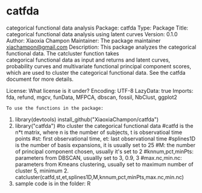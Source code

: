 # catfda
categorical functional data analysis
Package: catfda
Type: Package
Title: categorical functional data analysis using latent curves
Version: 0.1.0
Author: Xiaoxia Champon
Maintainer: The package maintainer <xiachampon@gmail.com>
Description: This package analyzes the categorical functional data. The catcluster function takes   	    
    categorical functional data as input and returns and latent curves, probability curves and 
    multivariate functional principal component scores, which are used to cluster the categorical 
    functional data. See the catfda document for more details.

				
License: What license is it under?
Encoding: UTF-8
LazyData: true
Imports:
    fda,
    refund,
    mgcv,
    funData,
    MFPCA,
    dbscan,
    fossil,
    NbClust,
    ggplot2
    
    
    To use the functions in the package:
  1) library(devtools)
     install_github("XiaoxiaChampon/catfda")
  2) library("catfda")
     #to cluster the categorical functional data
     #catfd is the n*t matrix, where n is the number of subjects, t is observatioal time points
     #st: first observational time, et: last observational time
     #splines1D is the number of basis expansions, it is usually set to 25
     #M: the number of principal component chosen, usually it's set to 2
     #knnum,pct,minPts: parameters from DBSCAN, usuallly set to 3, 0.9, 3
     #max.nc,min.nc: parameters from Kmeans clustering, usually set to maximum number of cluster 5, minimum 2.
     catcluster(catfd,st,et,splines1D,M,knnum,pct,minPts,max.nc,min.nc)
   3) sample code is in the folder: R
